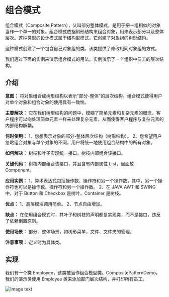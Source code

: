 # 组合模式
组合模式（Composite Pattern），又叫部分整体模式，是用于把一组相似的对象当作一个单一的对象。组合模式依据树形结构来组合对象，用来表示部分以及整体层次。这种类型的设计模式属于结构型模式，它创建了对象组的树形结构。

这种模式创建了一个包含自己对象组的类。该类提供了修改相同对象组的方式。

我们通过下面的实例来演示组合模式的用法。实例演示了一个组织中员工的层次结构。

## 介绍
__意图：__ 将对象组合成树形结构以表示"部分-整体"的层次结构。组合模式使得用户对单个对象和组合对象的使用具有一致性。

__主要解决：__ 它在我们树型结构的问题中，模糊了简单元素和复杂元素的概念，客户程序可以向处理简单元素一样来处理复杂元素，从而使得客户程序与复杂元素的内部结构解耦。

__何时使用：__  1、您想表示对象的部分-整体层次结构（树形结构）。 2、您希望用户忽略组合对象与单个对象的不同，用户将统一地使用组合结构中的所有对象。

__如何解决：__ 树枝和叶子实现统一接口，树枝内部组合该接口。

__关键代码：__ 树枝内部组合该接口，并且含有内部属性 List，里面放 Component。

__应用实例：__  1、算术表达式包括操作数、操作符和另一个操作数，其中，另一个操作符也可以是操作数、操作符和另一个操作数。 2、在 JAVA AWT 和 SWING 中，对于 Button 和 Checkbox 是树叶，Container 是树枝。

__优点：__ 1、高层模块调用简单。 2、节点自由增加。

__缺点：__ 在使用组合模式时，其叶子和树枝的声明都是实现类，而不是接口，违反了依赖倒置原则。

__使用场景：__ 部分、整体场景，如树形菜单，文件、文件夹的管理。

__注意事项：__ 定义时为具体类。

## 实现
我们有一个类 Employee，该类被当作组合模型类。CompositePatternDemo，我们的演示类使用 Employee 类来添加部门层次结构，并打印所有员工。

![Image text](https://github.com/yuanhaoz/jian_zhi_offer/blob/branch-dp/src/chapter_dp/structure/composite/composite_pattern_uml_diagram.jpg)